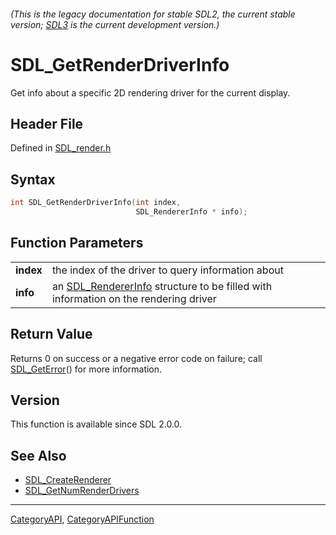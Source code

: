 ###### (This is the legacy documentation for stable SDL2, the current stable version; [SDL3](https://wiki.libsdl.org/SDL3/) is the current development version.)
# SDL_GetRenderDriverInfo

Get info about a specific 2D rendering driver for the current display.

## Header File

Defined in [SDL_render.h](https://github.com/libsdl-org/SDL/blob/SDL2/include/SDL_render.h)

## Syntax

```c
int SDL_GetRenderDriverInfo(int index,
                            SDL_RendererInfo * info);

```

## Function Parameters

|               |                                                                                                         |
| ------------- | ------------------------------------------------------------------------------------------------------- |
| **index**     | the index of the driver to query information about                                                      |
| **info**      | an [SDL_RendererInfo](SDL_RendererInfo) structure to be filled with information on the rendering driver |

## Return Value

Returns 0 on success or a negative error code on failure; call
[SDL_GetError](SDL_GetError)() for more information.

## Version

This function is available since SDL 2.0.0.

## See Also

* [SDL_CreateRenderer](SDL_CreateRenderer)
* [SDL_GetNumRenderDrivers](SDL_GetNumRenderDrivers)

----
[CategoryAPI](CategoryAPI), [CategoryAPIFunction](CategoryAPIFunction)

